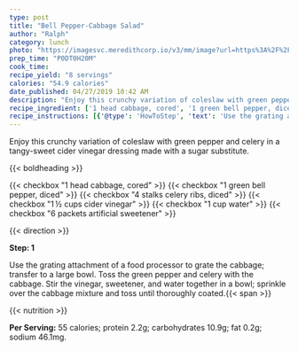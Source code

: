 ```yaml
---
type: post
title: "Bell Pepper-Cabbage Salad"
author: "Ralph"
category: lunch
photo: "https://imagesvc.meredithcorp.io/v3/mm/image?url=https%3A%2F%2Fimages.media-allrecipes.com%2Fuserphotos%2F968256.jpg"
prep_time: "P0DT0H20M"
cook_time: 
recipe_yield: "8 servings"
calories: "54.9 calories"
date_published: 04/27/2019 10:42 AM
description: "Enjoy this crunchy variation of coleslaw with green pepper and celery in a tangy-sweet cider vinegar dressing made with a sugar substitute."
recipe_ingredient: ['1 head cabbage, cored', '1 green bell pepper, diced', '4 stalks celery ribs, diced ', '1\u2009½ cups cider vinegar', '1 cup water', '6 packets artificial sweetener']
recipe_instructions: [{'@type': 'HowToStep', 'text': 'Use the grating attachment of a food processor to grate the cabbage; transfer to a large bowl. Toss the green pepper and celery with the cabbage. Stir the vinegar, sweetener, and water together in a bowl; sprinkle over the cabbage mixture and toss until thoroughly coated.\n'}]
---
```


Enjoy this crunchy variation of coleslaw with green pepper and celery in a tangy-sweet cider vinegar dressing made with a sugar substitute. 

{{< boldheading >}}

{{< checkbox "1 head cabbage, cored" >}}
{{< checkbox "1  green bell pepper, diced" >}}
{{< checkbox "4 stalks celery ribs, diced" >}}
{{< checkbox "1 ½ cups cider vinegar" >}}
{{< checkbox "1 cup water" >}}
{{< checkbox "6 packets artificial sweetener" >}}


{{< direction >}}

**Step: 1**

Use the grating attachment of a food processor to grate the cabbage; transfer to a large bowl. Toss the green pepper and celery with the cabbage. Stir the vinegar, sweetener, and water together in a bowl; sprinkle over the cabbage mixture and toss until thoroughly coated.{{< span >}}

{{< nutrition >}}

**Per Serving:** 55 calories; protein 2.2g; carbohydrates 10.9g; fat 0.2g; sodium 46.1mg.